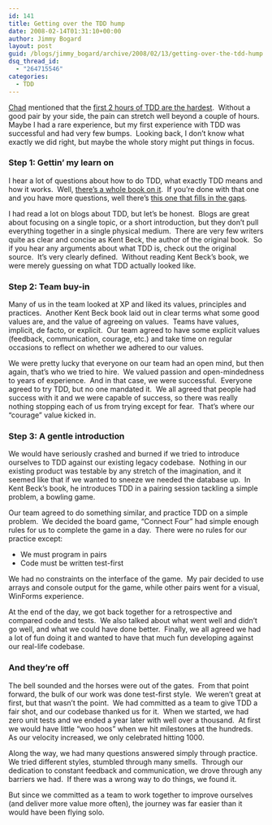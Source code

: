 ```yaml
---
id: 141
title: Getting over the TDD hump
date: 2008-02-14T01:31:10+00:00
author: Jimmy Bogard
layout: post
guid: /blogs/jimmy_bogard/archive/2008/02/13/getting-over-the-tdd-hump.aspx
dsq_thread_id:
  - "264715546"
categories:
  - TDD
---
```

[Chad](http://lostechies.com/blogs/chad_myers/default.aspx) mentioned that the [first 2 hours of TDD are the hardest](http://lostechies.com/blogs/chad_myers/archive/2008/02/12/the-first-2-hours-of-tdd-are-the-most-painful.aspx).&nbsp; Without a good pair by your side, the pain can stretch well beyond a couple of hours.&nbsp; Maybe I had a rare experience, but my first experience with TDD was successful and had very few bumps.&nbsp; Looking back, I don&#8217;t know what exactly we did right, but maybe the whole story might put things in focus.

### Step 1: Gettin&#8217; my learn on

I hear a lot of questions about how to do TDD, what exactly TDD means and how it works.&nbsp; Well, [there&#8217;s a whole book on it](http://www.amazon.com/Test-Driven-Development-Addison-Wesley-Signature/dp/0321146530).&nbsp; If you&#8217;re done with that one and you have more questions, well there&#8217;s [this one that fills in the gaps](http://www.amazon.com/xUnit-Test-Patterns-Refactoring-Addison-Wesley/dp/0131495054).

I had read a lot on blogs about TDD, but let&#8217;s be honest.&nbsp; Blogs are great about focusing on a single topic, or a short introduction, but they don&#8217;t pull everything together in a single physical medium.&nbsp; There are very few writers quite as clear and concise as Kent Beck, the author of the original book.&nbsp; So if you hear any arguments about what TDD is, check out the original source.&nbsp; It&#8217;s very clearly defined.&nbsp; Without reading Kent Beck&#8217;s book, we were merely guessing on what TDD actually looked like.

### Step 2: Team buy-in

Many of us in the team looked at XP and liked its values, principles and practices.&nbsp; Another Kent Beck book laid out in clear terms what some good values are, and the value of agreeing on values.&nbsp; Teams have values, implicit, de facto, or explicit.&nbsp; Our team agreed to have some explicit values (feedback, communication, courage, etc.) and take time on regular occasions to reflect on whether we adhered to our values.

We were pretty lucky that everyone on our team had an open mind, but then again, that&#8217;s who we tried to hire.&nbsp; We valued passion and open-mindedness to years of experience.&nbsp; And in that case, we were successful.&nbsp; Everyone agreed to try TDD, but no one mandated it.&nbsp; We all agreed that people had success with it and we were capable of success, so there was really nothing stopping each of us from trying except for fear.&nbsp; That&#8217;s where our &#8220;courage&#8221; value kicked in.

### Step 3: A gentle introduction

We would have seriously crashed and burned if we tried to introduce ourselves to TDD against our existing legacy codebase.&nbsp; Nothing in our existing product was testable by any stretch of the imagination, and it seemed like that if we wanted to sneeze we needed the database up.&nbsp; In Kent Beck&#8217;s book, he introduces TDD in a pairing session tackling a simple problem, a bowling game.

Our team agreed to do something similar, and practice TDD on a simple problem.&nbsp; We decided the board game, &#8220;Connect Four&#8221; had simple enough rules for us to complete the game in a day.&nbsp; There were no rules for our practice except:

  * We must program in pairs
  * Code must be written test-first

We had no constraints on the interface of the game.&nbsp; My pair decided to use arrays and console output for the game, while other pairs went for a visual, WinForms experience.

At the end of the day, we got back together for a retrospective and compared code and tests.&nbsp; We also talked about what went well and didn&#8217;t go well, and what we could have done better.&nbsp; Finally, we all agreed we had a lot of fun doing it and wanted to have that much fun developing against our real-life codebase.

### And they&#8217;re off

The bell sounded and the horses were out of the gates.&nbsp; From that point forward, the bulk of our work was done test-first style.&nbsp; We weren&#8217;t great at first, but that wasn&#8217;t the point.&nbsp; We had committed as a team to give TDD a fair shot, and our codebase thanked us for it.&nbsp; When we started, we had zero unit tests and we ended a year later with well over a thousand.&nbsp; At first we would have little &#8220;woo hoos&#8221; when we hit milestones at the hundreds.&nbsp; As our velocity increased, we only celebrated hitting 1000.

Along the way, we had many questions answered simply through practice.&nbsp; We tried different styles, stumbled through many smells.&nbsp; Through our dedication to constant feedback and communication, we drove through any barriers we had.&nbsp; If there was a wrong way to do things, we found it.

But since we committed as a team to work together to improve ourselves (and deliver more value more often), the journey was far easier than it would have been flying solo.